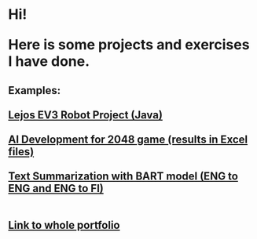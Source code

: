 <h1>Hi!

Here is some projects and exercises I have done.</h1>

<h2>Examples:
<br><br>
<a href="https://github.com/samulironni/portfolio/tree/main/Robot%20Project%20Java">Lejos EV3 Robot Project (Java)</a>
<br><br>  
<a href="https://github.com/samulironni/portfolio/tree/main/AI_projects/2048_Game_AI">AI Development for 2048 game (results in Excel files)</a> 
<br><br>
<a href="https://github.com/samulironni/portfolio/tree/main/ML%20Projects/Text%20Summarization">Text Summarization with BART model (ENG to ENG and ENG to FI)</a>
<br><br><br>
<a href="https://github.com/samulironni/portfolio"> Link to whole portfolio</a>  
</h2>
